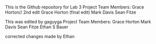 This is the Github repository for Lab 3
Project Team Members:
Grace Horton// 2nd edit
Grace Horton (final edit)
Mark Davis
Sean Fitze

This was edited by gaguyga
Project Team Members: 
Grace Horton
Mark Davis
Sean Fitze
Ethan S Bauer

corrected changes made by Ethan
